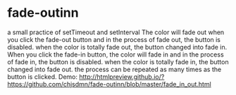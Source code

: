 # fade-outinn
a small practice of setTimeout and setInterval
The color will fade out when you click the fade-out button and in the process of fade out, the button is disabled. when the color is totally fade out, the button changed into fade in.
When you click the fade-in button, the color will fade in and in the process of fade in, the button is disabled. when the color is totally fade in, the button changed into fade out.
the process can be repeated as many times as the button is clicked.
Demo: http://htmlpreview.github.io/?https://github.com/chjsdmn/fade-outinn/blob/master/fade_in_out.html
